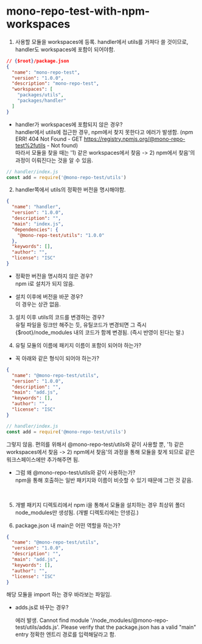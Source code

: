 # mono-repo-test-with-npm-workspaces

1. 사용할 모듈을 workspaces에 등록.
handler에서 utils를 가져다 쓸 것이므로, handler도 workspaces에 포함이 되어야함.

```json
// {$root}/package.json
{
  "name": "mono-repo-test",
  "version": "1.0.0",
  "description": "mono-repo-test",
  "workspaces": [
    "packages/utils",
    "packages/handler"
  ]
}
```

- handler가 workspaces에 포함되지 않은 경우? <br/>
handler에서 utils에 접근한 경우, npm에서 찾지 못한다고 에러가 발생함. (npm ERR! 404 Not Found - GET https://registry.npmjs.org/@mono-repo-test%2futils - Not found)<br/>
따라서 모듈을 찾을 때는 '1) 같은 workspaces에서 찾음 -> 2) npm에서 찾음'의 과정이 이뤄진다는 것을 알 수 있음.


```js
// handler/index.js
const add = require('@mono-repo-test/utils')
```


2. handler쪽에서 utils의 정확한 버전을 명시해야함.

```json
{
  "name": "handler",
  "version": "1.0.0",
  "description": "",
  "main": "index.js",
  "dependencies": {
    "@mono-repo-test/utils": "1.0.0"
  },
  "keywords": [],
  "author": "",
  "license": "ISC"
}
```

- 정확한 버전을 명시하지 않은 경우?<br/>
npm i로 설치가 되지 않음.

- 설치 이후에 버전을 바꾼 경우?<br>
이 경우는 상관 없음.

3. 설치 이후 utils의 코드를 변경하는 경우?<br/>
유틸 파일을 링크만 해주는 듯, 유틸코드가 변경되면 그 즉시 {$root}/node_modules 내의 코드가 함께 변경됨. (즉시 반영이 된다는 말.)


4. 유틸 모듈의 이름에 패키지 이름이 포함이 되어야 하는가?

- 꼭 아래와 같은 형식이 되어야 하는가?<br/>

```json
{
  "name": "@mono-repo-test/utils",
  "version": "1.0.0",
  "description": "",
  "main": "add.js",
  "keywords": [],
  "author": "",
  "license": "ISC"
}

```

```js
// handler/index.js
const add = require('@mono-repo-test/utils')
```
그렇지 않음. 편의를 위해서 @mono-repo-test/utils와 같이 사용할 뿐, '1) 같은 workspaces에서 찾음 -> 2) npm에서 찾음'의 과정을 통해 모듈을 찾게 되므로
같은 워크스페이스에만 추가해주면 됨.

- 그럼 왜 @mono-repo-test/utils와 같이 사용하는가?<br/>
  npm을 통해 호출하는 일반 패키지와 이름이 비슷할 수 있기 때문에 그런 것 같음.

<br/>

5. 개별 패키지 디렉토리에서 npm i을 통해서 모듈을 설치하는 경우 최상위 폴더 node_modules만 생성됨. (개별 디렉토리에는 안생김.)

6. package.json 내 main은 어떤 역할을 하는가?

```json
{
  "name": "@mono-repo-test/utils",
  "version": "1.0.0",
  "description": "",
  "main": "add.js",
  "keywords": [],
  "author": "",
  "license": "ISC"
}

```
해당 모듈을 import 하는 경우 바라보는 파일임. 

- adds.js로 바꾸는 경우?<br/>

  에러 발생. Cannot find module '/node_modules/@mono-repo-test/utils/adds.js'. Please verify that the package.json has a valid "main" entry
  정확한 엔트리 경로를 입력해달라고 함.

